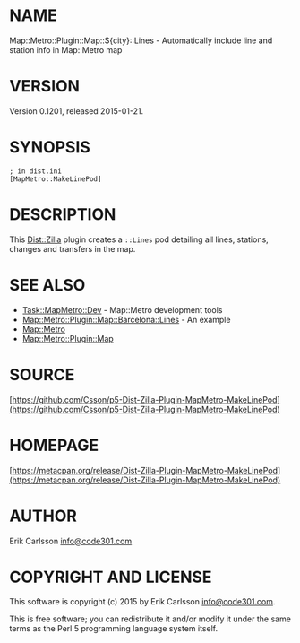# NAME

Map::Metro::Plugin::Map::${city}::Lines - Automatically include line and station info in Map::Metro map

# VERSION

Version 0.1201, released 2015-01-21.

# SYNOPSIS

    ; in dist.ini
    [MapMetro::MakeLinePod]

# DESCRIPTION

This [Dist::Zilla](https://metacpan.org/pod/Dist::Zilla) plugin creates a `::Lines` pod detailing all lines, stations, changes and transfers in the map.

# SEE ALSO

- [Task::MapMetro::Dev](https://metacpan.org/pod/Task::MapMetro::Dev) - Map::Metro development tools
- [Map::Metro::Plugin::Map::Barcelona::Lines](https://metacpan.org/pod/Map::Metro::Plugin::Map::Barcelona::Lines) - An example
- [Map::Metro](https://metacpan.org/pod/Map::Metro)
- [Map::Metro::Plugin::Map](https://metacpan.org/pod/Map::Metro::Plugin::Map)

# SOURCE

[https://github.com/Csson/p5-Dist-Zilla-Plugin-MapMetro-MakeLinePod](https://github.com/Csson/p5-Dist-Zilla-Plugin-MapMetro-MakeLinePod)

# HOMEPAGE

[https://metacpan.org/release/Dist-Zilla-Plugin-MapMetro-MakeLinePod](https://metacpan.org/release/Dist-Zilla-Plugin-MapMetro-MakeLinePod)

# AUTHOR

Erik Carlsson <info@code301.com>

# COPYRIGHT AND LICENSE

This software is copyright (c) 2015 by Erik Carlsson <info@code301.com>.

This is free software; you can redistribute it and/or modify it under
the same terms as the Perl 5 programming language system itself.
